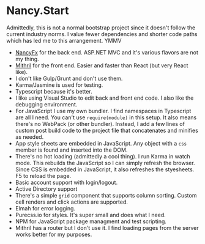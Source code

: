 Nancy.Start
===========

Admittedly, this is not a normal bootstrap project since it doesn't
follow the current industry norms. I value fewer dependencies and
shorter code paths which has led me to this arrangement. YMMV

-   [NancyFx](http://nancyfx.org) for the back end. ASP.NET MVC and it's
    various flavors are not my thing.
-   [Mithril](http://mithril.js.org) for the front end. Easier and
    faster than React (but very React like).
-   I don't like Gulp/Grunt and don't use them.
-   Karma/Jasmine is used for testing.
-   Typescript because it's better.
-   I like using Visual Studio to edit back and front end code. I also
    like the debugging environment.
-   For JavaScript I use my own bundler. I find namespaces in Typescript
    are all I need. You can't use `require(module)` in this setup. It
    also means there's no WebPack (or other bundler). Instead, I add a
    few lines of custom post build code to the project file that
    concatenates and minifies as needed.
-   App style sheets are embedded in JavaScript. Any object with a `css`
    member is found and inserted into the DOM.
-   There's no hot loading (admittedly a cool thing). I run Karma in
    watch mode. This rebuilds the JavaScript so I can simply refresh the
    browser. Since CSS is embedded in JavaScript, it also refreshes the
    styesheets. F5 to reload the page.
-   Basic account support with login/logout.
-   Active Directory support
-   There's a simple `grid` component that supports column sorting.
    Custom cell renders and click actions are supported.
-   Elmah for error logging.
-   Purecss.io for styles. It's super small and does what I need.
-   NPM for JavaScript package managment and test scripting.
-   Mithril has a router but I don't use it. I find loading pages from
    the server works better for my purposes.


